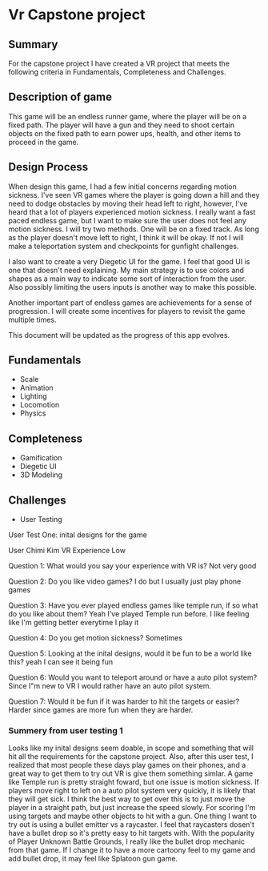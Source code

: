 # Vr Capstone project

## Summary
For the capstone project I have created a VR project that meets the following criteria in Fundamentals, Completeness and Challenges.

## Description of game
This game will be an endless runner game, where the player will be on a fixed path. The player will have a gun and they need to shoot certain objects on the fixed path to earn power ups, health, and other items to proceed in the game.

## Design Process
When design this game, I had a few initial concerns regarding motion sickness. I've seen VR games where the player is going down a hill and they need to dodge obstacles by moving their head left to right, however, I've heard that a lot of players experienced motion sickness. I really want a fast paced endless game, but I want to make sure the user does not feel any motion sickness. I will try two methods. One will be on a fixed track. As long as the player doesn't move left to right, I think it will be okay. If not I will make a teleportation system and checkpoints for gunfight challenges.

I also want to create a very Diegetic UI for the game. I feel that good UI is one that doesn't need explaining. My main strategy is to use colors and shapes as a main way to indicate some sort of interaction from the user. Also possibly limiting the users inputs is another way to make this possible.

Another important part of endless games are achievements for a sense of progression. I will create some incentives for players to revisit the game multiple times.

This document will be updated as the progress of this app evolves.

## Fundamentals
- Scale
- Animation
- Lighting
- Locomotion
- Physics

## Completeness
- Gamification
- Diegetic UI
- 3D Modeling

## Challenges
- User Testing

User Test One:
inital designs for the game

User Chimi Kim
VR Experience Low

Question 1: What would you say your experience with VR is?
Not very good

Question 2: Do you like video games?
I do but I usually just play phone games

Question 3: Have you ever played endless games like temple run, if so what do you like about them?
Yeah I've played Temple run before. I like feeling like I'm getting better everytime I play it

Question 4: Do you get motion sickness?
Sometimes

Question 5: Looking at the inital designs, would it be fun to be a world like this?
yeah I can see it being fun

Question 6: Would you want to teleport around or have a auto pilot system?
Since I"m new to VR I would rather have an auto pilot system.

Question 7: Would it be fun if it was harder to hit the targets or easier?
Harder since games are more fun when they are harder.

### Summery from user testing 1
Looks like my inital designs seem doable, in scope and something that will hit all the requirements for the capstone project. Also, after this user test, I realized that most people these days play games on their phones, and a great way to get them to try out VR is give them something simlar. A game like Temple run is pretty straight foward, but one issue is motion sickness. If players move right to left on a auto pilot system very quickly, it is likely that they will get sick. I think the best way to get over this is to just move the player in a straight path, but just increase the speed slowly. For scoring I'm using targets and maybe other objects to hit with a gun. One thing I want to try out is using a bullet emitter vs a raycaster. I feel that raycasters dosen't have a bullet drop so it's pretty easy to hit targets with. With the popularity of Player Unknown Battle Grounds, I really like the bullet drop mechanic from that game. If I change it to have a more cartoony feel to my game and add bullet drop, it may feel like Splatoon gun game.

